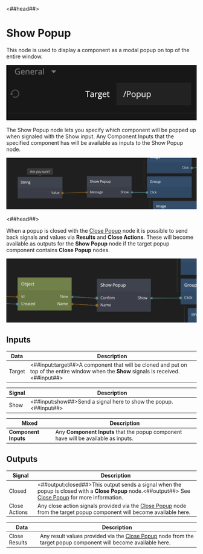 <##head##>

# Show Popup

This node is used to display a component as a modal popup on top of the entire window.

<div class="ndl-image-with-background">

![](./show-popup-2.png)

</div>

The <span class="ndl-node">Show Popup</span> node lets you specify which component will be popped up when signaled with the <span class="ndl-signal">Show</span> input. Any <span class="ndl-node">Component Inputs</span> that the specified component has will be available as inputs to the <span class="ndl-node">Show Popup</span> node.

<div class="ndl-image-with-background l">

![](./show-popup-1.png)

</div>

<##head##>

When a popup is closed with the [Close Popup](/nodes/popups/close-popup/) node it is possible to send back signals and values via **Results** and **Close Actions**. These will become available as outputs for the **Show Popup** node if the target popup component contains **Close Popup** nodes.

<div class="ndl-image-with-background l">

![](./show-popup-3.png)

</div>

## Inputs

| Data                                 | Description                                                                                                                             |
| ------------------------------------ | --------------------------------------------------------------------------------------------------------------------------------------- |
| <span class="ndl-data">Target</span> | <##input:target##>A component that will be cloned and put on top of the entire window when the **Show** signals is received.<##input##> |

| Signal                               | Description                                                      |
| ------------------------------------ | ---------------------------------------------------------------- |
| <span class="ndl-signal">Show</span> | <##input:show##>Send a signal here to show the popup.<##input##> |

| Mixed                | Description                                                                         |
| -------------------- | ----------------------------------------------------------------------------------- |
| **Component Inputs** | Any **Component Inputs** that the popup component have will be available as inputs. |

<span style="display:none"><##input:popupParam-\*##>A parameter input originating from a **Component Input** in the **Target** component. It's value will be forwarded to the component.<##input##></span>

## Outputs

| Signal                                        | Description                                                                                                                                                                         |
| --------------------------------------------- | ----------------------------------------------------------------------------------------------------------------------------------------------------------------------------------- |
| <span class="ndl-signal">Closed</span>        | <##output:closed##>This output sends a signal when the popup is closed with a **Close Popup** node.<##output##> See [Close Popup](/nodes/popups/close-popup/) for more information. |
| <span class="ndl-signal">Close Actions</span> | Any close action signals provided via the [Close Popup](/nodes/popups/close-popup/) node from the target popup component will become available here.                                |

<span style="display:none"><##output:closeAction-\*##>A result signal originating from the **Target** components **Close Popup** node.<##output##></span>

| Data                                        | Description                                                                                                                                   |
| ------------------------------------------- | --------------------------------------------------------------------------------------------------------------------------------------------- |
| <span class="ndl-data">Close Results</span> | Any result values provided via the [Close Popup](/nodes/popups/close-popup/) node from the target popup component will become available here. |

<span style="display:none"><##output:closeResult-\*##>A result output originating from the **Target** components **Close Popup** node.<##output##></span>
